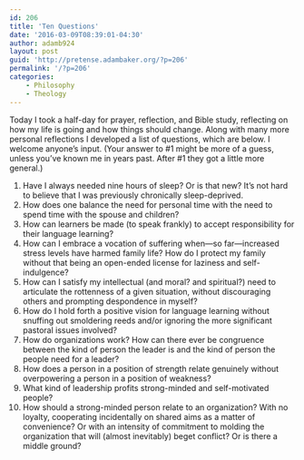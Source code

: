 ```yaml
---
id: 206
title: 'Ten Questions'
date: '2016-03-09T08:39:01-04:30'
author: adamb924
layout: post
guid: 'http://pretense.adambaker.org/?p=206'
permalink: '/?p=206'
categories:
    - Philosophy
    - Theology
---
```


Today I took a half-day for prayer, reflection, and Bible study, reflecting on how my life is going and how things should change. Along with many more personal reflections I developed a list of questions, which are below. I welcome anyone’s input. (Your answer to #1 might be more of a guess, unless you’ve known me in years past. After #1 they got a little more general.)

1. Have I always needed nine hours of sleep? Or is that new? It’s not hard to believe that I was previously chronically sleep-deprived.
2. How does one balance the need for personal time with the need to spend time with the spouse and children?
3. How can learners be made (to speak frankly) to accept responsibility for their language learning?
4. How can I embrace a vocation of suffering when—so far—increased stress levels have harmed family life? How do I protect my family without that being an open-ended license for laziness and self-indulgence?
5. How can I satisfy my intellectual (and moral? and spiritual?) need to articulate the rottenness of a given situation, without discouraging others and prompting despondence in myself?
6. How do I hold forth a positive vision for language learning without snuffing out smoldering reeds and/or ignoring the more significant pastoral issues involved?
7. How do organizations work? How can there ever be congruence between the kind of person the leader is and the kind of person the people need for a leader?
8. How does a person in a position of strength relate genuinely without overpowering a person in a position of weakness?
9. What kind of leadership profits strong-minded and self-motivated people?
10. How should a strong-minded person relate to an organization? With no loyalty, cooperating incidentally on shared aims as a matter of convenience? Or with an intensity of commitment to molding the organization that will (almost inevitably) beget conflict? Or is there a middle ground?